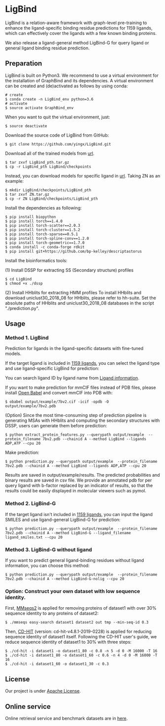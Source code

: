 # LigBind
LigBind is a relation-aware framework with graph-level pre-training to enhance the ligand-specific binding residue predictions for 1159 ligands, which can effectively cover the ligands with a few known binding proteins.

We also release a ligand-general method LigBind-G for query ligand or general ligand binding residue prediction.

## Preparation
LigBind is built on Python3.
We recommend to use a virtual environment for the installation of GraphBind and its dependencies.
A virtual environment can be created and (de)activated as follows by using conda:

    # create
    $ conda create -n LigBind_env python=3.6
    # activate
    $ source activate GraphBind_env

When you want to quit the virtual environment, just:

    $ source deactivate

Download the source code of LigBind from GitHub:

    $ git clone https://github.com/yingx/LigBind.git

Download all of the trained models from [url](http://www.csbio.sjtu.edu.cn/bioinf/LigBind/files/LigBind_pth.tar.gz).

    $ tar zxvf LigBind_pth.tar.gz
    $ cp -r LigBind_pth LigBind/checkpoints

Instead, you can download models for specific ligand in [url](http://www.csbio.sjtu.edu.cn/bioinf/LigBind/download_checkpoints.html). Taking ZN as an example:
    
    $ mkdir LigBind/checkpoints/LigBind_pth
    $ tar zxvf ZN.tar.gz
    $ cp -r ZN LigBind/checkpoints/LigBind_pth


Install the dependencies as following:

    $ pip install biopython
    $ pip install torch==1.4.0
    $ pip install torch-scatter==2.0.3
    $ pip install torch-cluster==1.5.2
    $ pip install torch-sparse==0.5.1
    $ pip install torch-spline-conv==1.2.0
    $ pip install torch-geometric==1.7.0
    $ conda install -c conda-forge rdkit
    $ pip install git+https://github.com/bp-kelley/descriptastorus
     

Install the bioinformatics tools:

(1) Install DSSP for extracting SS (Secondary structure) profiles
    
    $ cd LigBind
    $ chmod +x ./dssp

(2) Install HHblits for extracting HMM profiles
To install HHblits and download uniclust30_2018_08 for HHblits, please refer to hh-suite.
Set the absolute paths of HHblits and uniclust30_2018_08 databases in the script "./prediction.py".



## Usage

### Method 1. LigBind
Prediction for ligands in the ligand-specific datasets with fine-tuned models.

If the target ligand is included in [1159 ligands](https://github.com/YYingXia/LigBind/blob/main/dataset/ligand-specific_dataset.csv), you can select the ligand type and use ligand-specific LigBind for prediction:

You can search ligand ID by ligand name from 
[Ligand information](https://zhanggroup.org//BioLiP/ligand.html).

If you want to make prediction for mmCIF files instead of PDB files, please install [Open Babel](http://openbabel.org/) and convert mmCIF into PDB with: 

    $ obabel output/example/7bv2.cif -icif -opdb -O output/example/7bv2.pdb

(Option) Since the most time-consuming step of prediction pipeline is generating MSAs with HHblits and computing the secondary structures with DSSP, users can generate them before prediction:
    
    $ python extract_protein_features.py --querypath output/example  --protein_filename 7bv2.pdb --chainid A --method LigBind --ligands ADP,ATP --cpu 20

Make prediction:

    $ python prediction.py --querypath output/example  --protein_filename 7bv2.pdb --chainid A --method LigBind --ligands ADP,ATP --cpu 20

Results are saved in output/example/results. The predicted probabilities and binary results are saved in csv file. We provide an annotated pdb for per query ligand with b-factor replaced by an indicator of results, so that the results could be easily displayed in molecular viewers such as pymol.


### Method 2. LigBind-G
If the target ligand isn't included in [1159 ligands](https://github.com/YYingXia/LigBind/blob/main/dataset/ligand-specific_dataset.csv), you can input the ligand SMILES and use ligand-general LigBind-G for prediction:

    $ python prediction.py --querypath output/example  --protein_filename 7bv2.pdb --chainid A --method LigBind-G --ligand_filename ligand_smiles.txt --cpu 20

### Method 3. LigBind-G without ligand
If you want to predict general ligand-binding residues without ligand information, you can choose this method:

    $ python prediction.py --querypath output/example  --protein_filename 7bv2.pdb --chainid A --method LigBind-G-nolig --cpu 20

### Option: Construct your own dataset with low sequence identity.
First, [MMseqs2](https://github.com/soedinglab/MMseqs2) is applied for removing proteins of dataset1 with over 30% sequence identity to any proteins of dataset2:
    
    $ ./mmseqs easy-search dataset1 dataset2 out tmp --min-seq-id 0.3

Then, [CD-HIT](https://github.com/weizhongli/cdhit) (version: cd-hit-v4.8.1-2019-0228) is applied for reducing sequence identity of dataset1 itself. Following the CD-HIT user's guide, we reduce sequence identity of dataset1 to 30% with three steps:
    
    $ ./cd-hit -i dataset1 -o dataset1_80 -c 0.8 -n 5 -d 0 -M 16000 -T 16
    $ ./cd-hit -i dataset1_80 -o dataset1_60 -c 0.6 -n 4 -d 0 -M 16000 -T 16
    $ ./cd-hit -i dataset1_60 -o dataset1_30 -c 0.3



## License

Our project is under 
[Apache License](https://github.com/YYingXia/LigBind/blob/main/LICENSE). 

## Online service
Online retrieval service and benchmark datasets are in [here](http://www.csbio.sjtu.edu.cn/bioinf/LigBind/).
